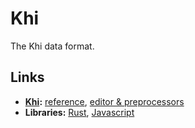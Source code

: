 # Khi

The Khi data format.

## Links

- [**Khi**](https://github.com/khilang/khilang)**:** [reference](https://github.com/khilang/khilang/blob/master/guide.md), [editor & preprocessors](https://khilang.github.io/khi-editor)
- **Libraries:** [Rust](https://github.com/khilang/khi.rs), [Javascript](https://github.com/khilang/khi.js)
